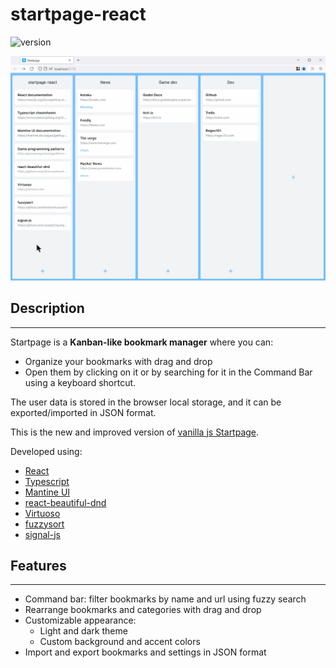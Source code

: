 # startpage-react

![version](https://img.shields.io/badge/version-v1.0-blue)

![overview](readme_files/starpage-react-overview.gif)

## Description

---

Startpage is a **Kanban-like bookmark manager** where you can:

- Organize your bookmarks with drag and drop
- Open them by clicking on it or by searching for it in the Command Bar using a keyboard shortcut.

The user data is stored in the browser local storage, and it can be exported/imported in JSON format.

This is the new and improved version of [vanilla js Startpage](https://github.com/serogbp/Startpage).

Developed using:

- [React](https://reactjs.org/)
- [Typescript](https://www.typescriptlang.org/)
- [Mantine UI](https://mantine.dev/)
- [react-beautiful-dnd](https://github.com/atlassian/react-beautiful-dnd)
- [Virtuoso](https://virtuoso.dev/)
- [fuzzysort](https://github.com/farzher/fuzzysort/)
- [signal-js](https://github.com/JosephClay/signal-js)

## Features

---

- Command bar: filter bookmarks by name and url using fuzzy search
- Rearrange bookmarks and categories with drag and drop
- Customizable appearance:
  - Light and dark theme
  - Custom background and accent colors
- Import and export bookmarks and settings in JSON format
